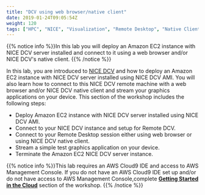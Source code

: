 ```yaml
---
title: "DCV using web browser/native client"
date: 2019-01-24T09:05:54Z
weight: 120
tags: ["HPC", "NICE", "Visualization", "Remote Desktop", "Native Client"]
---
```


{{% notice info %}}In this lab you will deploy an Amazon EC2 instance with NICE DCV server installed and connect to it using a web browser and/or NICE DCV's native client. 
{{% /notice %}}


In this lab, you are introduced to [NICE DCV](https://aws.amazon.com/hpc/dcv/) and how to deploy an Amazon EC2 instance with NICE DCV server installed using NICE DCV AMI. You will also learn how to connect to this NICE DCV remote machine with a web browser and/or NICE DCV native client and stream your graphics applications on your device. This section of the workshop includes the following steps:

- Deploy Amazon EC2 instance with NICE DCV server installed using NICE DCV AMI. 
- Connect to your NICE DCV instance and setup for Remote DCV.
- Connect to your Remote Desktop session either using web browser or using NICE DCV native client.
- Stream a simple test graphics application on your device. 
- Terminate the Amazon EC2 NICE DCV server instance.

{{% notice info %}}This lab requires an AWS Cloud9 IDE and access to AWS Management Console. If you do not have an AWS Cloud9 IDE set up and/or do not have access to AWS Management Console,complete [**Getting Started in the Cloud**](/02-aws-getting-started.html) section of the workshop.
{{% /notice %}}


